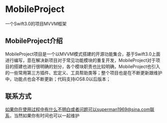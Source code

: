 # MobileProject

一个Swift3.0的项目MVVM框架

## MobileProject介绍

MobileProject项目是一个以MVVM模式搭建的开源功能集合，基于Swift3.0上面进行编写，意在解决新项目对于常见功能模块的重复开发，MobileProject对于项目的搭建也进行很明确的划分，各个模块职责也比较明确，MobileProject也引入的一些常用第三方插件、宏定义、工具帮助类等；整个项目也是在不断更新跟维护中，功能点也会不断更新；代码支持iOS8.0以后版本；

## 联系方式

如果你在使用过程中有什么不明白或者问题可以superman1969@sina.com联系，当然如果你有时间也可以一起维护







